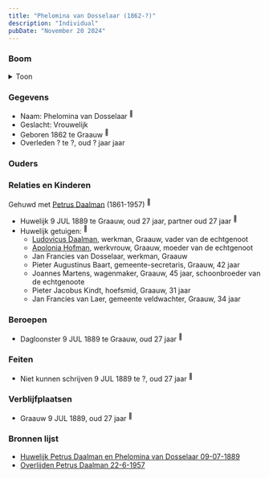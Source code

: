 ```yaml
---
title: "Phelomina van Dosselaar (1862-?)"
description: "Individual"
pubDate: "November 20 2024"
---
```


### Boom
<details><summary>Toon</summary>

![test](https://www.plantuml.com/plantuml/svg/ZP9DQy9048Rl-ok6UkX9Y0dMAA9YJKgB5A7jMIR9D5co7xAxgGJnltVLr7eglIspyyxppB8Bwz2uHWfcQwvsQ512XdbT6jseub4BRS0PLDPVaNAiuWL1paqkw78ckNCjI98P6NifMKU6j6jtn6wcvWAjXGC3WAKs1PdtYkUr8ckdKubSpMOGiIDZzx0veonZbyZTfYAX9LS8NwXWfQqbWMZk02qy1q4OZU0wefSkaoY9FEVmoKaKHvXECipQRQQT4pIPmI1-2E7983RxcnvRDq9iKHNRt7X0fhsORvx3_EJq8qBED1PMY4AYklB36A2NHEamNVx1ZG9uIpOd_E3V-324buzN68o7eou3f62DgYHLeFHgdTbqigUYuAhqeR7Fh3qd7fyDqo08uW1wWfULQqa8lVUMHzQzNB_VTR1kbTy2MtYA_nhV)
</details>

### Gegevens
- Naam: Phelomina van Dosselaar <sup><a href="../s00395/" style="text-decoration:none" title="Huwelijk Petrus Daalman en Phelomina van Dosselaar 09-07-1889">:link:</a></sup>
- Geslacht: Vrouwelijk
- Geboren 1862 te Graauw <sup><a href="../s00395/" style="text-decoration:none" title="Huwelijk Petrus Daalman en Phelomina van Dosselaar 09-07-1889">:link:</a></sup>
- Overleden ? te ?, oud ? jaar jaar 

### Ouders

### Relaties en Kinderen

Gehuwd met [Petrus Daalman](../i00228/) (1861-1957) <sup><a href="../s00395/" style="text-decoration:none" title="Huwelijk Petrus Daalman en Phelomina van Dosselaar 09-07-1889">:link:</a></sup>
- Huwelijk 9 JUL 1889 te Graauw, oud 27 jaar, partner oud 27 jaar <sup><a href="../s00395/" style="text-decoration:none" title="Huwelijk Petrus Daalman en Phelomina van Dosselaar 09-07-1889">:link:</a></sup>
- Huwelijk getuigen:  <sup><a href="../s00395/" style="text-decoration:none" title="Huwelijk Petrus Daalman en Phelomina van Dosselaar 09-07-1889">:link:</a></sup>
  - [Ludovicus Daalman](../i00029/), werkman, Graauw, vader van de echtgenoot
  - [Apolonia Hofman](../i00028/), werkvrouw, Graauw, moeder van de echtgenoot
  - Jan Francies van Dosselaar, werkman, Graauw
  - Pieter Augustinus Baart, gemeente-secretaris, Graauw, 42 jaar
  - Joannes Martens, wagenmaker, Graauw, 45 jaar, schoonbroeder van de echtgenoote
  - Pieter Jacobus Kindt, hoefsmid, Graauw, 31 jaar
  - Jan Francies van Laer, gemeente veldwachter, Graauw, 34 jaar

### Beroepen
- Dagloonster 9 JUL 1889 te Graauw, oud 27 jaar <sup><a href="../s00395/" style="text-decoration:none" title="Huwelijk Petrus Daalman en Phelomina van Dosselaar 09-07-1889">:link:</a></sup>

### Feiten
- Niet kunnen schrijven 9 JUL 1889 te ?, oud 27 jaar <sup><a href="../s00395/" style="text-decoration:none" title="Huwelijk Petrus Daalman en Phelomina van Dosselaar 09-07-1889">:link:</a></sup>

### Verblijfplaatsen
- Graauw  9 JUL 1889, oud 27 jaar  <sup><a href="../s00395/" style="text-decoration:none" title="Huwelijk Petrus Daalman en Phelomina van Dosselaar 09-07-1889">:link:</a></sup>

### Bronnen lijst
- [Huwelijk Petrus Daalman en Phelomina van Dosselaar 09-07-1889](../s00395/)
- [Overlijden Petrus Daalman 22-6-1957](../s00406/)